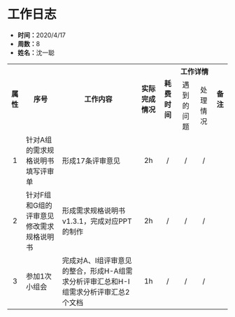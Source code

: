 <h1>工作日志</h1>
<ul>
    <li><strong>时间：</strong>2020/4/17</li>
    <li><strong>周数：</strong>8</li>
    <li><strong>姓名：</strong>沈一聪</li>
</ul>
<table style="text-align:center">
  <tr>
    <th rowspan="2">属性</th>
    <th rowspan="2">序号</th>
    <th rowspan="2">工作内容</th>
    <th rowspan="2">实际完成情况</th>
    <th rowspan="2">耗费时间</th>
    <th colspan="2">工作详情</th>
    <th rowspan="2">备注</th>
  </tr>
  <tr>
    <td>遇到的问题</td>
    <td>处理情况</td>
  </tr>
  <tr>
    <td>1</td>
    <td style="text-align:left">针对A组的需求规格说明书填写评审单</td>
    <td style="text-align:left">形成17条评审意见</td>
    <td>2h</td>
    <td>/</td>
    <td>/</td>
    <td>/</td>
  </tr>
  <tr>
    <td>2</td>
    <td style="text-align:left">针对F组和G组的评审意见修改需求规格说明书</td>
    <td style="text-align:left">形成需求规格说明书v1.3.1，完成对应PPT的制作</td>
    <td>2h</td>
    <td>/</td>
    <td>/</td>
    <td>/</td>
  </tr>
  <tr>
    <td>3</td>
    <td style="text-align:left">参加1次小组会</td>
    <td style="text-align:left">完成对A、I组评审意见的整合，形成H-A组需求分析评审汇总和H-I组需求分析评审汇总2个文档</td>
    <td>1h</td>
    <td>/</td>
    <td>/</td>
    <td>/</td>
  </tr>
</table>
